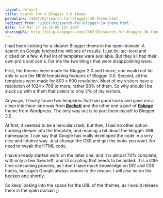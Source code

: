 ```yaml
---
layout: default
title: Search for a Blogger 3.0 theme
permalink: /2007/03/search-for-blogger-30-theme.html
redirect_from: "/2007/03/search-for-blogger-30-theme.html"
date: Tue Mar 27 14:36:00 IST 2007
sharingURL: http://blog.sangupta.com/2007/03/search-for-blogger-30-theme.html
---
```

<p>I had been looking for a cleaner Blogger theme in the open-domain. A search on Google fetched me millions of results. I just tic-tac-toed and clicked on a few. A hell lot of templates were available. But they all had their own pro's and con's. For me the two things that were disappointing were:</p> 
<p>First, the themes were made for Blogger 2.0 and hence, one would not be able to use the NEW templating features of Blogger 3.0. Second, all the templates were made for 800 x 600 resolution. Most of my visitors have a resolution of 1024 x 768 or more, rather 98% of them. So why should I be stuck up with a them that caters to only 2% of my visitors.</p> 
<p>Anyways, I finally found two templates that had good looks and gave me a clean interface: one was from <strong><em><a href="http://blogger-templates.blogspot.com/search?q=beckett">Beckett</a></em></strong> and the other one a port of <strong><em><a href="http://foliage-for-blogger.blogspot.com/">Foliage</a></em></strong> theme from Wordpress. The only way out is to port them myself to Blogger 3.0.</p> 
<p>At first, it seemed to be a herculian task, but then, I had no other option. Looking deeper into the template, and reading a bit about the blogger XML namespace, I can say that Google has really developed the code in a very nice and intutive way. Just change the CSS and get the looks you want. No need to tweak the HTML code.</p> 
<p>I have already started work on the latter one, and it is almost 70% complete, with only a few fixes left, and UI scripting that needs to be added. It is a little time consuming process, as I don;t have much knowledge on DIV and CSS hacks, but again Google always comes to the rescue. I will also be do the beckett one shortly. </p> 
<p>So keep looking into the space for the URL of the themes, as I would release them in the open domain ;)</p>
